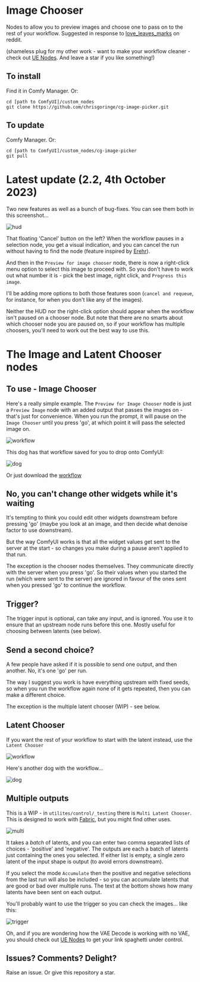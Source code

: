# Image Chooser

Nodes to allow you to preview images and choose one to pass on to the rest of your workflow. Suggested in response to [love_leaves_marks](https://www.reddit.com/user/Love_Leaves_Marks/) on reddit.

(shameless plug for my other work - want to make your workflow cleaner - check out [UE Nodes](https://github.com/chrisgoringe/cg-use-everywhere). And leave a star if you like something!)

## To install

Find it in Comfy Manager. Or:

```
cd [path to ComfyUI]/custom_nodes
git clone https://github.com/chrisgoringe/cg-image-picker.git
```

## To update

Comfy Manager. Or:

```
cd [path to ComfyUI]/custom_nodes/cg-image-picker
git pull
```

# Latest update (2.2, 4th October 2023)

Two new features as well as a bunch of bug-fixes. You can see them both in this screenshot...

![hud](docs/hud%20and%20progress.png)

That floating 'Cancel' button on the left? When the workflow pauses in a selection node, you get a visual indication, and you can cancel the run without having to find the node (feature inspired by [Erehr](https://github.com/chrisgoringe/cg-image-picker/issues/8)). 

And then in the `Preview for image chooser` node, there is now a right-click menu option to select this image to proceed with. So you don't have to work out what number it is - pick the best image, right click, and `Progress this image`. 

I'll be adding more options to both those features soon (`cancel and requeue`, for instance, for when you don't like any of the images).

Neither the HUD nor the right-click option should appear when the workflow isn't paused on a chooser node. But note that there are no smarts about which chooser node you are paused on, so if your workflow has multiple choosers, you'll need to work out the best way to use this.

# The Image and Latent Chooser nodes

## To use - Image Chooser

Here's a really simple example. The `Preview for Image Chooser` node is just a `Preview Image` node with an added output that passes the images on - that's just for convenience. When you run the prompt, it will pause on the `Image Chooser` until you press 'go', at which point it will pass the selected image on.

![workflow](docs/Screenshot.png)

This dog has that workflow saved for you to drop onto ComfyUI:

![dog](docs/dog.png)

Or just download the [workflow](docs/workflow.json)

## No, you can't change other widgets while it's waiting

It's tempting to think you could edit other widgets downstream before pressing 'go' (maybe you look at an image, and then decide what denoise factor to use downstream). 

But the way ComfyUI works is that all the widget values get sent to the server at the start - so changes you make during a pause aren't applied to that run.

The exception is the chooser nodes themselves. They communicate directly with the server when you press 'go'. So their values when you started the run (which were sent to the server) are ignored in favour of the ones sent when you pressed 'go' to continue the workflow. 

## Trigger?

The trigger input is optional, can take any input, and is ignored. You use it to ensure that an upstream node runs before this one. Mostly useful for choosing between latents (see below).

## Send a second choice?

A few people have asked if it is possible to send one output, and then another. No, it's one 'go' per run.

The way I suggest you work is have everything upstream with fixed seeds, so when you run the workflow again none of it gets repeated, then you can make a different choice.

The exception is the multiple latent chooser (WIP) - see below.

## Latent Chooser

If you want the rest of your workflow to start with the latent instead, use the `Latent Chooser` 

![workflow](docs/Screenshot%20latent.png)

Here's another dog with the workflow... 

![dog](docs/latent%20choice.png)

## Multiple outputs

This is a WIP - in `utilites/control/_testing` there is `Multi Latent Chooser`. This is designed to work with [Fabric](https://github.com/ssitu/ComfyUI_fabric), but you might find other uses.

![multi](docs/multi.png)

It takes a *batch* of latents, and you can enter two comma separated lists of choices - 'positive' and 'negative'. The outputs are each a batch of latents just containing the ones you selected. If either list is empty, a single zero latent of the input shape is output (to avoid errors downstream).

If you select the mode `Accumulate` then the positive and negative selections from the last run will also be included - so you can accumulate latents that are good or bad over multiple runs. The text at the bottom shows how many latents have been sent on each output.

You'll probably want to use the trigger so you can check the images... like this:

![trigger](docs/trigger.png)

Oh, and if you are wondering how the VAE Decode is working with no VAE, you should check out [UE Nodes](https://github.com/chrisgoringe/cg-use-everywhere) to get your link spaghetti under control.

## Issues? Comments? Delight?

Raise an issue. Or give this repository a star.
